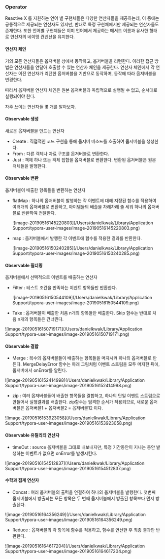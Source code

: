 ### Operator

Reactive X 를 지원하는 언어 별 구현체들은 다양한 연산자들을 제공하는데, 이 중에는 공통적으로 제공되는 연산자도 있지만, 반대로 특정 구현체에서만 제공되는 연산자들도 존재한다. 또한 언어별 구현체들은 이미 언어에서 제공하는 메서드 이름과 유사한 형태로 연산자의 네이밍 컨벤션을 유지한다. 

#### 연산자 체인

거의 모든 연산자들은 옵저버블 상에서 동작하고, 옵저버블을 리턴한다. 이러한 접근 방법은 연산자들을 연달아 호출할 수 있는 연산자 체인을 제공한다. 연산자 체인에서 각 연산자는 이전 연산자가 리턴한 옵저버블을 기반으로 동작하며, 동작에 따라 옵저버블을 변경한다.

따라서 옵저버블 연산자 체인은 원본 옵저버블과 독립적으로 실행될 수 없고, 순서대로 실행되어야 한다. 

자주 쓰이는 연산자들 몇 개를 알아보자.

#### Observable 생성

새로운 옵저버블을 만드는 연산자

- Create : 직접적인 코드 구현을 통해 옵저버 메소드를 호출하여 옵저버블을 생성한다.
- From : 다른 객체나 자료 구조를 옵저버블로 변환한다.
- Just : 객체 하나 또는 객체 집합을 옵저버블로 변환한다. 변환된 옵저버블은 원본 객체들을 발행한다.

#### Observable 변환

옵저버블이 배출한 항목들을 변환하는 연산자

- flatMap : 하나의 옵저버블이 발행하는 각 이벤트에 대해 지정된 함수를 적용하여 여러개의 옵저버블로 변환하고, 아이템들의 배출을 차례차례 줄 세워 하나의 옵저버블로 반환하여 전달한다. 

  ![image-20190516145220803](/Users/danielkwak/Library/Application Support/typora-user-images/image-20190516145220803.png)

- map : 옵저버블에서 발행한 각 이벤트에 함수를 적용한 결과를 반환한다.

  ![image-20190516150240285](/Users/danielkwak/Library/Application Support/typora-user-images/image-20190516150240285.png)

#### Observable 필터링

옵저버블에서 선택적으로 이벤트를 배출하는 연산자

- Filter : 테스트 조건을 만족하는 이벤트 항목들만 반환한다.

  ![image-20190516150544109](/Users/danielkwak/Library/Application Support/typora-user-images/image-20190516150544109.png)

- Take : 옵저버블이 배출한 처음 n개의 항목들만 배출한다. Skip 함수는 반대로 처음 n개의 항목들은 건너띈다.

![image-20190516150719171](/Users/danielkwak/Library/Application Support/typora-user-images/image-20190516150719171.png)

#### Observable 결합

- Merge : 복수의 옵저버블들이 배출하는 항목들을 머지시켜 하나의 옵저버블로 만든다. MergeDelayError 함수는 아래 그림처럼 이벤트 스트림을 모두 머지한 뒤에, 옵저버에서 onError를 알린다.

![image-20190516152414998](/Users/danielkwak/Library/Application Support/typora-user-images/image-20190516152414998.png)

- zip : 여러 옵저버블들이 배출한 항목들을 결합하고, 하나의 단일 이벤트 스트림으로 만들어서 실행결과를 배출한다. zip함수는 엄격한 순서가 적용되므로, 새로운 옵저버블은 옵저버블1 + 옵저버블2 = 옵저버블12 이다. 

![image-20190516153923058](/Users/danielkwak/Library/Application Support/typora-user-images/image-20190516153923058.png)

#### Observable 유틸리티 연산자 

- timeOut : source 옵저버블을 그대로 내보내지만, 특정 기간동안이 지나는 동안 발생하는 이벤트가 없으면 onError를 발생시킨다.

![image-20190516154512837](/Users/danielkwak/Library/Application Support/typora-user-images/image-20190516154512837.png)

#### 수학과 집계 연산자

- Concat : 여러 옵저버블의 출력을 연결하여 하나의 옵저버블을 발행한다. 첫번째 옵저버블에서 방출되는 모든 항목은 두 번째 옵저버블에서 방출된 항목보다 먼저 방출된다.

![image-20190516164356249](/Users/danielkwak/Library/Application Support/typora-user-images/image-20190516164356249.png)

- Reduce : 옵저버블의 각 항목에 함수를 적용하고, 함수를 연산한 후 최종 결과만 반환한다. 

![image-20190516164617204](/Users/danielkwak/Library/Application Support/typora-user-images/image-20190516164617204.png)

